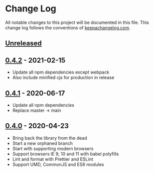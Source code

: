 # Change Log
All notable changes to this project will be documented in this file. This change log follows the conventions of [keepachangelog.com](http://keepachangelog.com/).

## [Unreleased]

## [0.4.2] - 2021-02-15
- Update all npm dependencies except webpack
- Also include minified cjs for production in release

## [0.4.1] - 2020-06-17
- Update all npm dependencies
- Replace master -> main

## [0.4.0] - 2020-04-23
- Bring back the library from the dead
- Start a new orphaned branch
- Start with supporting modern browsers
- Support browsers IE 9, 10 and 11 with babel polyfills
- Lint and format with Prettier and ESLint
- Support UMD, CommonJS and ES6 modules

[Unreleased]: https://github.com/suvash/nepalify/compare/v0.4.2...HEAD
[0.4.2]: https://github.com/suvash/nepalify/compare/v0.4.1...v0.4.2
[0.4.1]: https://github.com/suvash/nepalify/compare/v0.4.0...v0.4.1
[0.4.0]: https://github.com/suvash/nepalify/compare/ef47bce9a5446c1dafde4d2f41d1640caf845cc3...v0.4.0
